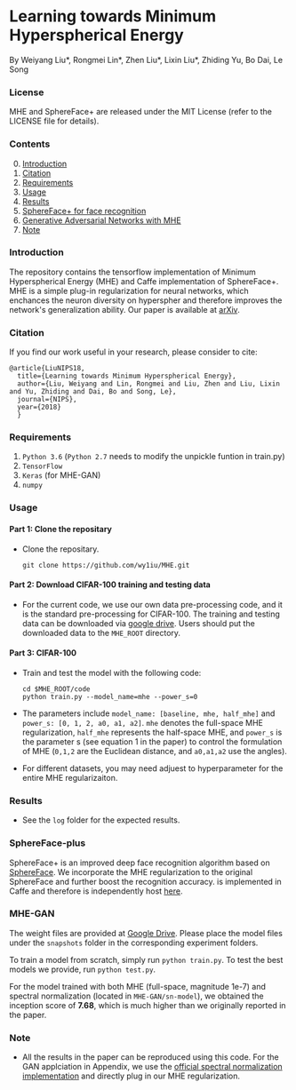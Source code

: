 # Learning towards Minimum Hyperspherical Energy

By Weiyang Liu*, Rongmei Lin*, Zhen Liu*, Lixin Liu*, Zhiding Yu, Bo Dai, Le Song

### License
MHE and SphereFace+ are released under the MIT License (refer to the LICENSE file for details).

### Contents
0. [Introduction](#introduction)
0. [Citation](#citation)
0. [Requirements](#requirements)
0. [Usage](#usage)
0. [Results](#results)
0. [SphereFace+ for face recognition](#sphereface-plus)
0. [Generative Adversarial Networks with MHE](#MHE-GAN)
0. [Note](#note)


### Introduction

The repository contains the tensorflow implementation of Minimum Hyperspherical Energy (MHE) and Caffe implementation of SphereFace+. MHE is a simple plug-in regularization for neural networks, which enchances the neuron diversity on hyperspher and therefore improves the network's generalization ability. Our paper is available at [arXiv](https://arxiv.org/abs/1805.09298).


### Citation

If you find our work useful in your research, please consider to cite:

    @article{LiuNIPS18,
      title={Learning towards Minimum Hyperspherical Energy},
      author={Liu, Weiyang and Lin, Rongmei and Liu, Zhen and Liu, Lixin and Yu, Zhiding and Dai, Bo and Song, Le},
      journal={NIPS},
      year={2018}
      }

### Requirements
1. `Python 3.6` (`Python 2.7` needs to modify the unpickle funtion in train.py)
2. `TensorFlow`
3. `Keras` (for MHE-GAN)
4. `numpy`

### Usage

#### Part 1: Clone the repositary
  - Clone the repositary.

	```Shell
	git clone https://github.com/wy1iu/MHE.git
	```
	
#### Part 2: Download CIFAR-100 training and testing data
  - For the current code, we use our own data pre-processing code, and it is the standard pre-processing for CIFAR-100. The training and testing data can be downloaded via [google drive](https://drive.google.com/open?id=1DA1J7tuloqyPKW-zdYEPJCipZ5HJv-5Y). Users should put the downloaded data to the `MHE_ROOT` directory.
  

#### Part 3: CIFAR-100
  - Train and test the model with the following code:

	```Shell
	cd $MHE_ROOT/code
	python train.py --model_name=mhe --power_s=0
	```
  - The parameters include `model_name: [baseline, mhe, half_mhe]` and `power_s: [0, 1, 2, a0, a1, a2]`. `mhe` denotes the full-space MHE regularization, `half_mhe` represents the half-space MHE, and `power_s` is the parameter s (see equation 1 in the paper) to control the formulation of MHE (`0,1,2` are the Euclidean distance, and `a0,a1,a2` use the angles).
  - For different datasets, you may need adjuest to hyperparameter for the entire MHE regularizaiton.
### Results
  - See the `log` folder for the expected results.
  
### SphereFace-plus

SphereFace+ is an improved deep face recognition algorithm based on [SphereFace](https://github.com/wy1iu/sphereface). We incorporate the MHE regularization to the original SphereFace and further boost the recognition accuracy. is implemented in Caffe and therefore is independently host [here](https://github.com/wy1iu/sphereface-plus).

### MHE-GAN
The weight files are provided at [Google Drive](https://drive.google.com/open?id=1mj66LK6MRiVvNGdfASNO6v6GWW3FV3ST). Please place the model files under the `snapshots` folder in the corresponding experiment folders.

To train a model from scratch, simply run `python train.py`. To test the best models we provide, run `python test.py`.

For the model trained with both MHE (full-space, magnitude 1e-7) and spectral normalization (located in `MHE-GAN/sn-model`), we obtained the inception score of **7.68**, which is much higher than we originally reported in the paper.

### Note
  - All the results in the paper can be reproduced using this code. For the GAN applciation in Appendix, we use the [official spectral normalization implementation](https://github.com/pfnet-research/chainer-gan-lib) and directly plug in our MHE regularization.

